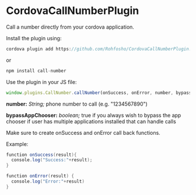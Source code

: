 CordovaCallNumberPlugin
=======================

Call a number directly from your cordova application.

Install the plugin using:

``` java
cordova plugin add https://github.com/Rohfosho/CordovaCallNumberPlugin.git
```

or

``` java
npm install call-number
```

Use the plugin in your JS file:
``` javascript
window.plugins.CallNumber.callNumber(onSuccess, onError, number, bypassAppChooser);
```

**number:** *String;* phone number to call (e.g. "1234567890")

**bypassAppChooser:** *boolean;* true if you always wish to bypass the app chooser if user has multiple applications installed that can handle calls

Make sure to create onSuccess and onError call back functions.

Example:
``` java
function onSuccess(result){
  console.log("Success:"+result);
}

function onError(result) {
  console.log("Error:"+result)
}
```
